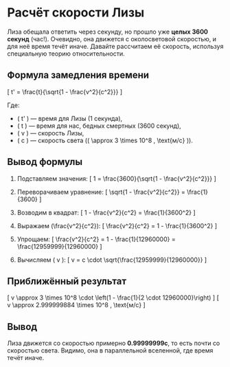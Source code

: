 # Расчёт скорости Лизы

Лиза обещала ответить через секунду, но прошло уже **целых 3600 секунд** (час!). Очевидно, она движется с околосветовой скоростью, и для неё время течёт иначе. Давайте рассчитаем её скорость, используя специальную теорию относительности.

## Формула замедления времени
\[
t' = \frac{t}{\sqrt{1 - \frac{v^2}{c^2}}}
\]

Где:
- \( t' \) — время для Лизы (1 секунда),
- \( t \) — время для нас, бедных смертных (3600 секунд),
- \( v \) — скорость Лизы,
- \( c \) — скорость света (\( \approx 3 \times 10^8 \, \text{м/с} \)).

## Вывод формулы
1. Подставляем значения:
   \[
   1 = \frac{3600}{\sqrt{1 - \frac{v^2}{c^2}}}
   \]

2. Переворачиваем уравнение:
   \[
   \sqrt{1 - \frac{v^2}{c^2}} = \frac{1}{3600}
   \]

3. Возводим в квадрат:
   \[
   1 - \frac{v^2}{c^2} = \frac{1}{3600^2}
   \]

4. Выражаем \(\frac{v^2}{c^2}\):
   \[
   \frac{v^2}{c^2} = 1 - \frac{1}{3600^2}
   \]

5. Упрощаем:
   \[
   \frac{v^2}{c^2} = 1 - \frac{1}{12960000} = \frac{12959999}{12960000}
   \]

6. Вычисляем \( v \):
   \[
   v = c \cdot \sqrt{\frac{12959999}{12960000}}
   \]

## Приближённый результат
\[
v \approx 3 \times 10^8 \cdot \left(1 - \frac{1}{2 \cdot 12960000}\right)
\]
\[
v \approx 2.999999884 \times 10^8 \, \text{м/с}
\]

## Вывод
Лиза движется со скоростью примерно **0.99999999c**, то есть почти со скоростью света. Видимо, она в параллельной вселенной, где время течёт иначе.
